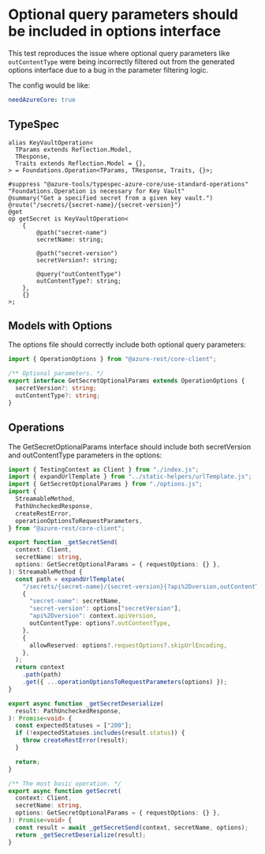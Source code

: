 # Optional query parameters should be included in options interface

This test reproduces the issue where optional query parameters like `outContentType` were being incorrectly filtered out from the generated options interface due to a bug in the parameter filtering logic.

The config would be like:

```yaml
needAzureCore: true
```

## TypeSpec

```tsp
alias KeyVaultOperation<
  TParams extends Reflection.Model,
  TResponse,
  Traits extends Reflection.Model = {},
> = Foundations.Operation<TParams, TResponse, Traits, {}>;

#suppress "@azure-tools/typespec-azure-core/use-standard-operations" "Foundations.Operation is necessary for Key Vault"
@summary("Get a specified secret from a given key vault.")
@route("/secrets/{secret-name}/{secret-version}")
@get
op getSecret is KeyVaultOperation<
    {
        @path("secret-name")
        secretName: string;

        @path("secret-version")
        secretVersion?: string;

        @query("outContentType")
        outContentType?: string;
    },
    {}
>;
```

## Models with Options

The options file should correctly include both optional query parameters:

```ts models:withOptions
import { OperationOptions } from "@azure-rest/core-client";

/** Optional parameters. */
export interface GetSecretOptionalParams extends OperationOptions {
  secretVersion?: string;
  outContentType?: string;
}
```

## Operations

The GetSecretOptionalParams interface should include both secretVersion and outContentType parameters in the options:

```ts operations
import { TestingContext as Client } from "./index.js";
import { expandUrlTemplate } from "../static-helpers/urlTemplate.js";
import { GetSecretOptionalParams } from "./options.js";
import {
  StreamableMethod,
  PathUncheckedResponse,
  createRestError,
  operationOptionsToRequestParameters,
} from "@azure-rest/core-client";

export function _getSecretSend(
  context: Client,
  secretName: string,
  options: GetSecretOptionalParams = { requestOptions: {} },
): StreamableMethod {
  const path = expandUrlTemplate(
    "/secrets/{secret-name}/{secret-version}{?api%2Dversion,outContentType}",
    {
      "secret-name": secretName,
      "secret-version": options["secretVersion"],
      "api%2Dversion": context.apiVersion,
      outContentType: options?.outContentType,
    },
    {
      allowReserved: options?.requestOptions?.skipUrlEncoding,
    },
  );
  return context
    .path(path)
    .get({ ...operationOptionsToRequestParameters(options) });
}

export async function _getSecretDeserialize(
  result: PathUncheckedResponse,
): Promise<void> {
  const expectedStatuses = ["200"];
  if (!expectedStatuses.includes(result.status)) {
    throw createRestError(result);
  }

  return;
}

/** The most basic operation. */
export async function getSecret(
  context: Client,
  secretName: string,
  options: GetSecretOptionalParams = { requestOptions: {} },
): Promise<void> {
  const result = await _getSecretSend(context, secretName, options);
  return _getSecretDeserialize(result);
}
```